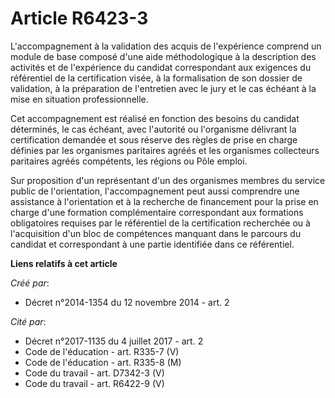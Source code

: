# Article R6423-3

L'accompagnement à la validation des acquis de l'expérience comprend un module de base composé d'une aide méthodologique à la
description des activités et de l'expérience du candidat correspondant aux exigences du référentiel de la certification
visée, à la formalisation de son dossier de validation, à la préparation de l'entretien avec le jury et le cas échéant à la
mise en situation professionnelle. 

Cet accompagnement est réalisé en fonction des besoins du candidat déterminés, le cas échéant, avec l'autorité ou l'organisme
délivrant la certification demandée et sous réserve des règles de prise en charge définies par les organismes paritaires
agréés et les organismes collecteurs paritaires agréés compétents, les régions ou Pôle emploi. 

Sur proposition d'un représentant d'un des organismes membres du service public de l'orientation, l'accompagnement peut aussi
comprendre une assistance à l'orientation et à la recherche de financement pour la prise en charge d'une formation
complémentaire correspondant aux formations obligatoires requises par le référentiel de la certification recherchée ou à
l'acquisition d'un bloc de compétences manquant dans le parcours du candidat et correspondant à une partie identifiée dans ce
référentiel.

**Liens relatifs à cet article**

_Créé par_:

  - Décret n°2014-1354 du 12 novembre 2014 - art. 2

_Cité par_:

  - Décret n°2017-1135 du 4 juillet 2017 - art. 2
  - Code de l'éducation - art. R335-7 (V)
  - Code de l'éducation - art. R335-8 (M)
  - Code du travail - art. D7342-3 (V)
  - Code du travail - art. R6422-9 (V)
